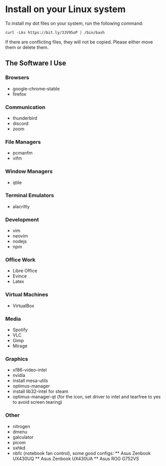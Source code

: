 # Install on your Linux system
To install my dot files on your system, run the following command:

```
curl -Lks https://bit.ly/3JV95oP | /bin/bash
```
If there are conflicting files, they will not be copied. Please either move them or delete them.

## The Software I Use
### Browsers
* google-chrome-stable
* firefox
### Communication
* thunderbird
* discord
* zoom
### File Managers
* pcmanfm
* vifm
### Window Managers
* qtile
### Terminal Emulators
* alacritty
### Development
* vim
* neovim
* nodejs
* npm
### Office Work
* Libre Office
* Evince
* Latex
### Virtual Machines
* VirtualBox
### Media
* Spotify
* VLC
* Gimp
* Mirage
### Graphics
* xf86-video-intel
* nvidia
* install mesa-utils
* optimus-manager
* install lib32-intel for steam
* optimus-manager-qt (for the icon, set driver to intel and tearfree to yes to avoid screen tearing)
### Other
* nitrogen
* dmenu
* galculator
* picom
* sxhkd
* nbfc (notebook fan control), some good configs:
** Asus Zenbook UX430UQ
** Asus Zenbook UX430UA
** Asus ROG G752VS


